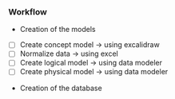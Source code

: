 ### Workflow

* Creation of the models
- [ ] Create concept model -> using excalidraw
- [ ] Normalize data -> using excel
- [ ] Create logical model -> using data modeler
- [ ] Create physical model -> using data modeler

* Creation of the database 